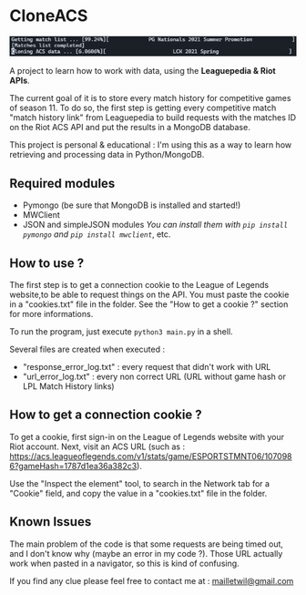 # CloneACS

![](banner.png)

A project to learn how to work with data, using the **Leaguepedia &amp; Riot APIs**.

The current goal of it is to store every match history for competitive games of season 11. To do so, the first step is getting every competitive match "match history link" from Leaguepedia to build requests with the matches ID on the Riot ACS API and put the results in a MongoDB database.

This project is personal & educational : I'm using this as a way to learn how retrieving and processing data in Python/MongoDB.

## __Required modules__

* Pymongo (be sure that MongoDB is installed and started!)
* MWClient
* JSON and simpleJSON modules 
*You can install them with `pip install pymongo` and `pip install mwclient`*, etc.

## __How to use ?__

The first step is to get a connection cookie to the League of Legends website,to be able to request things on the API. You must paste the cookie in a "cookies.txt" file in the folder. See the "How to get a cookie ?" section for more informations.

To run the program, just execute `python3 main.py` in a shell.

Several files are created when executed : 
<br>
* "response_error_log.txt" : every request that didn't work with URL
* "url_error_log.txt" : every non correct URL (URL without game hash or LPL Match History links)

## __How to get a connection cookie ?__

To get a cookie, first sign-in on the League of Legends website with your Riot account. Next, visit an ACS URL (such as : https://acs.leagueoflegends.com/v1/stats/game/ESPORTSTMNT06/1070986?gameHash=1787d1ea36a382c3).

Use the "Inspect the element" tool, to search in the Network tab for a "Cookie" field, and copy the value in a "cookies.txt" file in the folder.

## __Known Issues__

The main problem of the code is that some requests are being timed out, and I don't know why (maybe an error in my code ?). Those URL actually work when pasted in a navigator, so this is kind of confusing.

If you find any clue please feel free to contact me at : mailletwil@gmail.com
